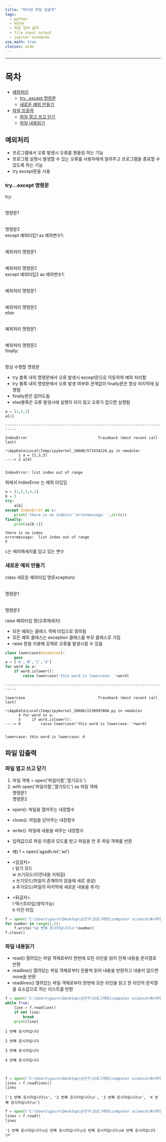 ```yaml
---
title: "파이썬 파일 입출력"
tags:
  - python
  - 파이썬
  - 파일 입력 출력
  - file input output
  - jupiter notebook
use_math: true
classes: wide
---
```


---

# 목차

- [예외처리](#예외처리)
  - [try...except 명령문](#tryexcept-명령문)
  - [새로운 예외 만들기](#새로운-예외-만들기)
- [파일 입출력](#파일-입출력)
  - [파일 열고 쓰고 닫기](#파일-열고-쓰고-닫기)
  - [파일 내용읽기](#파일-내용읽기)

## 예외처리

- 프로그램에서 오류 발생시 오류를 핸들링 하는 기능
- 프로그램 실행시 발생할 수 있는 오류를 사용자에게 알려주고 프로그램을 종료할 수 있도록 하는 기능
- try except문을 사용

### try...except 명령문

try:  
$$\ \ \ \ $$명령문1  
$$\ \ \ \ $$명령문2  
except 예외타입1 as 예외변수1:  
$$\ \ \ \ $$예외처리 명령문1  
$$\ \ \ \ $$예외처리 명령문2  
except 예외타입2 as 예외변수1:  
$$\ \ \ \ $$예외처리 명령문1  
$$\ \ \ \ $$예외처리 명령문2  
else:  
$$\ \ \ \ $$예외처리 명령문1  
$$\ \ \ \ $$예외처리 명령문2  
finally:  
$$\ \ \ \ $$항상 수행할 명령문  
    
    

- try 블록 내의 명령문에서 오류 발생시 except문으로 이동하여 예외 처리함
- try 블록 내의 명령문에서 오류 발생 여부와 관계없이 finally문은 항상 마지막에 실행됨
- finally문은 없어도됨
- else블록은 오류 발생시에 실행이 되지 않고 오류가 없으면 실행됨


```python
a = [1,2,3]
a[4]
```


    ---------------------------------------------------------------------------
    
    IndexError                                Traceback (most recent call last)
    
    ~\AppData\Local\Temp/ipykernel_10688/571634228.py in <module>
          1 a = [1,2,3]
    ----> 2 a[4]


    IndexError: list index out of range


위에서 IndexError 는 예외 타입임


```python
a = [1,2,3,4,5]
b = 5
try:
    a[b]
except IndexError as c:
    print('there is no index\n''errormessage: ',str(c))
finally:
    print(a[b-1])
```

    there is no index
    errormessage:  list index out of range
    5


c는 에러메세지를 담고 있는 변수

### 새로운 예외 만들기

class 새로운 예외타입 명(Exception):  
$$\ \ \ \ $$명령문1  
$$\ \ \ \ $$명령문2  

raise 예외타입 명(오류메세지)  

- 모든 예외는 클래스 객체 타입으로 정의됨
- 모든 예외 클래스는 exception 클래스를 부모 클래스로 가짐
- raise 문을 이용해 강제로 오류를 발생시킬 수 있음


```python
class lowercase(Exception):
    pass
a = ['A','B','C','d']
for word in a:
    if word.islower():
        raise lowercase('this word is lowercase: '+word)
```


    ---------------------------------------------------------------------------
    
    lowercase                                 Traceback (most recent call last)
    
    ~\AppData\Local\Temp/ipykernel_10688/2230997868.py in <module>
          4 for word in a:
          5     if word.islower():
    ----> 6         raise lowercase('this word is lowercase: '+word)


    lowercase: this word is lowercase: d


## 파일 입출력

### 파일 열고 쓰고 닫기

1. 파일 객체 = open('파일이름','열기모드')
2. with open('파일이름','열기모드') as 파일 객체  
      명령문1  
      명령문2  


- open(): 파일을 열어주는 내장함수
- close(): 파일을 닫아주는 내장함수
- write(): 파일에 내용을 써주는 내장함수
- 입력값으로 파일 이름과 모드를 받고 파일을 연 후 파일 객체를 반환

- 예) f = open('agsdh.txt','wt')

- <앞글자>  
  r 읽기 모드  
  w 쓰기모드(이전내용 지워짐)  
  x 쓰기모드(파일이 존재하지 않을때 새로 생성)  
  a 추가모드(파일의 마지막에 새로운 내용을 추가)  
  
- <뒤글자>  
  t 텍스트타입(생략가능)  
  b 이진 타입  


```python
f = open(r'C:\Users\gusrn\Desktop\손민구\프로그래밍\computer science\예시파일.txt','w')
for number in range(1,5):
    f.write('%d 번째 응시자입니다\n'%number)
f.close()
```

### 파일 내용읽기

- read() 열려있는 파일 객체로부터 한번에 모든 라인을 읽어 전체 내용을 문자열로 반환
- readline() 열려있는 파일 객체로부터 한줄씩 읽어 내용을 반환하고 내용이 없으면 none을 반환
- readlines() 열려있는 파일 객체로부터 한번에 모든 라인을 읽고 한 라인의 문자열을 요소값으로 하는 리스트를 반환


```python
f = open(r'C:\Users\gusrn\Desktop\손민구\프로그래밍\computer science\예시파일.txt','r')
while True:
    line = f.readline()
    if not line:
        break
    print(line)
```

    1 번째 응시자입니다
    
    2 번째 응시자입니다
    
    3 번째 응시자입니다
    
    4 번째 응시자입니다


​    


```python
f = open(r'C:\Users\gusrn\Desktop\손민구\프로그래밍\computer science\예시파일.txt','r')
lines = f.readlines()
lines
```




    ['1 번째 응시자입니다\n', '2 번째 응시자입니다\n', '3 번째 응시자입니다\n', '4 번째 응시자입니다\n']




```python
f = open(r'C:\Users\gusrn\Desktop\손민구\프로그래밍\computer science\예시파일.txt','r')
lines = f.read()
lines
```




    '1 번째 응시자입니다\n2 번째 응시자입니다\n3 번째 응시자입니다\n4 번째 응시자입니다\n'

